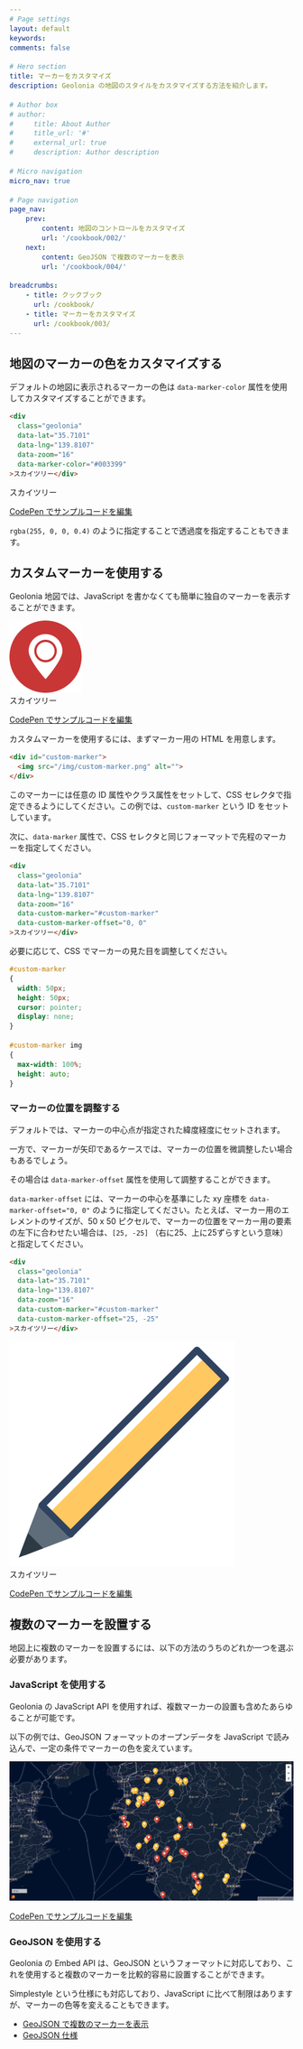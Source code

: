 ```yaml
---
# Page settings
layout: default
keywords:
comments: false

# Hero section
title: マーカーをカスタマイズ
description: Geolonia の地図のスタイルをカスタマイズする方法を紹介します。

# Author box
# author:
#     title: About Author
#     title_url: '#'
#     external_url: true
#     description: Author description

# Micro navigation
micro_nav: true

# Page navigation
page_nav:
    prev:
        content: 地図のコントロールをカスタマイズ
        url: '/cookbook/002/'
    next:
        content: GeoJSON で複数のマーカーを表示
        url: '/cookbook/004/'

breadcrumbs:
    - title: クックブック
      url: /cookbook/
    - title: マーカーをカスタマイズ
      url: /cookbook/003/
---
```


## 地図のマーカーの色をカスタマイズする

デフォルトの地図に表示されるマーカーの色は `data-marker-color` 属性を使用してカスタマイズすることができます。

```html
<div
  class="geolonia"
  data-lat="35.7101"
  data-lng="139.8107"
  data-zoom="16"
  data-marker-color="#003399"
>スカイツリー</div>
```

<div
  class="geolonia"
  data-lat="35.7101"
  data-lng="139.8107"
  data-zoom="16"
  data-marker-color="#003399"
>スカイツリー</div>

<a class="codepen" href="https://codepen.io/geolonia/pen/VwLQoZP" target="codepen"><i class="icon icon--codepen"></i> CodePen でサンプルコードを編集</a>

`rgba(255, 0, 0, 0.4)` のように指定することで透過度を指定することもできます。

## カスタムマーカーを使用する

Geolonia 地図では、JavaScript を書かなくても簡単に独自のマーカーを表示することができます。

<div id="custom-marker-1" class="custom-marker"><img src="/img/custom-marker.png" alt=""></div>

<div
  class="geolonia"
  data-lat="35.7101"
  data-lng="139.8107"
  data-zoom="16"
  data-custom-marker="#custom-marker-1"
  data-custom-marker-offset="0, 0"
>スカイツリー</div>

<a class="codepen" href="https://codepen.io/geolonia/pen/YzXemqQ" target="codepen"><i class="icon icon--codepen"></i> CodePen でサンプルコードを編集</a>

カスタムマーカーを使用するには、まずマーカー用の HTML を用意します。

```html
<div id="custom-marker">
  <img src="/img/custom-marker.png" alt="">
</div>
```

このマーカーには任意の ID 属性やクラス属性をセットして、CSS セレクタで指定できるようにしてください。この例では、`custom-marker` という ID をセットしています。

次に、`data-marker` 属性で、CSS セレクタと同じフォーマットで先程のマーカーを指定してください。

```html
<div
  class="geolonia"
  data-lat="35.7101"
  data-lng="139.8107"
  data-zoom="16"
  data-custom-marker="#custom-marker"
  data-custom-marker-offset="0, 0"
>スカイツリー</div>
```

必要に応じて、CSS でマーカーの見た目を調整してください。

```css
#custom-marker
{
  width: 50px;
  height: 50px;
  cursor: pointer;
  display: none;
}

#custom-marker img
{
  max-width: 100%;
  height: auto;
}
```

### マーカーの位置を調整する

デフォルトでは、マーカーの中心点が指定された緯度経度にセットされます。

一方で、マーカーが矢印であるケースでは、マーカーの位置を微調整したい場合もあるでしょう。

その場合は `data-marker-offset` 属性を使用して調整することができます。

`data-marker-offset` には、マーカーの中心を基準にした xy 座標を `data-marker-offset="0, 0"` のように指定してください。たとえば、マーカー用のエレメントのサイズが、50 x 50 ピクセルで、マーカーの位置をマーカー用の要素の左下に合わせたい場合は、`[25, -25]` （右に25、上に25ずらすという意味）と指定してください。

```html
<div
  class="geolonia"
  data-lat="35.7101"
  data-lng="139.8107"
  data-zoom="16"
  data-custom-marker="#custom-marker"
  data-custom-marker-offset="25, -25"
>スカイツリー</div>
```

<div id="custom-marker-2" class="custom-marker"><img src="/img/marker-pen.svg" alt=""></div>

<div
  class="geolonia"
  data-lat="35.7101"
  data-lng="139.8107"
  data-zoom="16"
  data-custom-marker="#custom-marker-2"
  data-custom-marker-offset="25, -25"
>スカイツリー</div>

<a class="codepen" href="https://codepen.io/geolonia/pen/LYVQwxW" target="codepen"><i class="icon icon--codepen"></i> CodePen でサンプルコードを編集</a>

## 複数のマーカーを設置する

地図上に複数のマーカーを設置するには、以下の方法のうちのどれか一つを選ぶ必要があります。

### JavaScript を使用する

Geolonia の JavaScript API を使用すれば、複数マーカーの設置も含めたあらゆることが可能です。

以下の例では、GeoJSON フォーマットのオープンデータを JavaScript で読み込んで、一定の条件でマーカーの色を変えています。

![](/img/screenshot-007-1.png)

<a class="codepen" href="https://codepen.io/geolonia/pen/zYGRgdq" target="codepen"><i class="icon icon--codepen"></i> CodePen でサンプルコードを編集</a>

### GeoJSON を使用する

Geolonia の Embed API は、GeoJSON というフォーマットに対応しており、これを使用すると複数のマーカーを比較的容易に設置することができます。

Simplestyle という仕様にも対応しており、JavaScript に比べて制限はありますが、マーカーの色等を変えることもできます。

* [GeoJSON で複数のマーカーを表示](/tutorial/008/)
* [GeoJSON 仕様](/geojson/)
